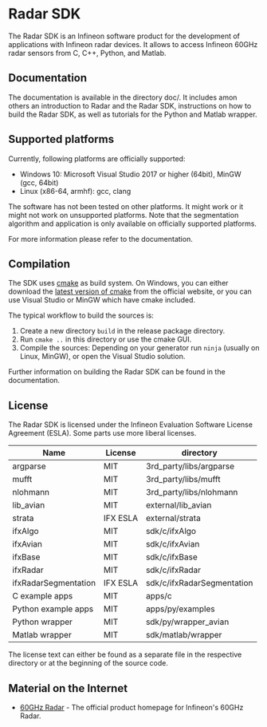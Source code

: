 # Radar SDK

The Radar SDK is an Infineon software product for the development of
applications with Infineon radar devices. It allows to access Infineon 60GHz
radar sensors from C, C++, Python, and Matlab.

## Documentation

The documentation is available in the directory doc/. It includes amon others
an introduction to Radar and the Radar SDK, instructions on how to build the
Radar SDK, as well as tutorials for the Python and Matlab wrapper.

## Supported platforms

Currently, following platforms are officially supported:
- Windows 10: Microsoft Visual Studio 2017 or higher (64bit), MinGW (gcc, 64bit)
- Linux (x86-64, armhf): gcc, clang

The software has not been tested on other platforms. It might work or it might
not work on unsupported platforms. Note that the segmentation algorithm and
application is only available on officially supported platforms.

For more information please refer to the documentation.

## Compilation

The SDK uses [cmake](https://cmake.org) as build system. On Windows, you can
either download the [latest version of cmake](https://cmake.org/download/) from
the official website, or you can use Visual Studio or MinGW which have cmake
included.

The typical workflow to build the sources is:
  1. Create a new directory `build` in the release package directory.
  2. Run `cmake ..` in this directory or use the cmake GUI.
  3. Compile the sources: Depending on your generator run `ninja` (usually on
     Linux, MinGW), or open the Visual Studio solution.

Further information on building the Radar SDK can be found in the
documentation.

## License

The Radar SDK is licensed under the Infineon Evaluation Software License
Agreement (ESLA). Some parts use more liberal licenses.

| Name                 | License   | directory                  |
|----------------------|-----------|----------------------------|
| argparse             | MIT       | 3rd\_party/libs/argparse   |
| mufft                | MIT       | 3rd\_party/libs/mufft      |
| nlohmann             | MIT       | 3rd\_party/libs/nlohmann   |
| lib\_avian           | MIT       | external/lib\_avian        |
| strata               | IFX ESLA  | external/strata            |
| ifxAlgo              | MIT       | sdk/c/ifxAlgo              |
| ifxAvian             | MIT       | sdk/c/ifxAvian             |
| ifxBase              | MIT       | sdk/c/ifxBase              |
| ifxRadar             | MIT       | sdk/c/ifxRadar             |
| ifxRadarSegmentation | IFX ESLA  | sdk/c/ifxRadarSegmentation |
| C example apps       | MIT       | apps/c                     |
| Python example apps  | MIT       | apps/py/examples           |
| Python wrapper       | MIT       | sdk/py/wrapper_avian       |
| Matlab wrapper       | MIT       | sdk/matlab/wrapper         |

The license text can either be found as a separate file in the respective
directory or at the beginning of the source code.

## Material on the Internet

* [60GHz Radar](https://www.infineon.com/60ghz) - The official product homepage for Infineon's 60GHz Radar.
